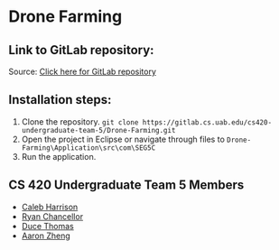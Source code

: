 # Drone Farming

## Link to GitLab repository:
Source: [Click here for GitLab repository](https://gitlab.cs.uab.edu/cs420-undergraduate-team-5/Drone-Farming/tree/master)

## Installation steps:
1. Clone the repository.
```git clone https://gitlab.cs.uab.edu/cs420-undergraduate-team-5/Drone-Farming.git```
2. Open the project in Eclipse or navigate through files to ```Drone-Farming\Application\src\com\SEG5C```
3. Run the application.

## CS 420 Undergraduate Team 5 Members
* [Caleb Harrison](https://gitlab.cs.uab.edu/calebh1)
* [Ryan Chancellor](https://gitlab.cs.uab.edu/chance03)
* [Duce Thomas](https://gitlab.cs.uab.edu/ejthomas)
* [Aaron Zheng](https://gitlab.cs.uab.edu/aerin)